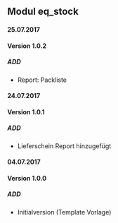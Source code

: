 ## Modul eq_stock

#### 25.07.2017
#### Version 1.0.2
##### ADD
- Report: Packliste

#### 24.07.2017
#### Version 1.0.1
##### ADD
- Lieferschein Report hinzugefügt

#### 04.07.2017
#### Version 1.0.0
##### ADD
- Initialversion (Template Vorlage)
